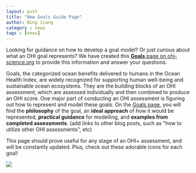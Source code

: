 ```yaml
---
layout: post
title: "New Goals Guide Page"
author: Ning Jiang
category : news
tags : [news]
---
```


Looking for guidance on how to develop a goal model? Or just curious about what an OHI goal represents? We have created this [**Goals** page on ohi-science.org](http://ohi-science.org/goals/) to provide this information and answer your questions. 

Goals, the categorized ocean benefits delivered to humans in the Ocean Health Index, are widely recognized for supporting human well-being and sustainable ocean ecosystems. They are the building blocks of an OHI assessment, which are assessed individually and then combined to produce an OHI score. One major part of conducting an OHI assessment is figuring out how to represent and model these goals. On the [Goals page](http://ohi-science.org/goals/), you will find the **philosophy** of the goal, an **ideal approach** of how it would be represented, **practical guidance** for modelling, and **examples from completed assessments**. (add links to other blog posts, such as "how to utilize other OHI assessments", etc)

This page should prove useful for any stage of an OHI+ assessment, and will be constantly updated. Plus, check out these adorable icons for each goal! 

![ ](https://docs.google.com/drawings/d/1ywUCXv_ejw7h_CquboAy2Q03gJC-7WL9Mg8E993i8RM/pub?w=960&h=600)
